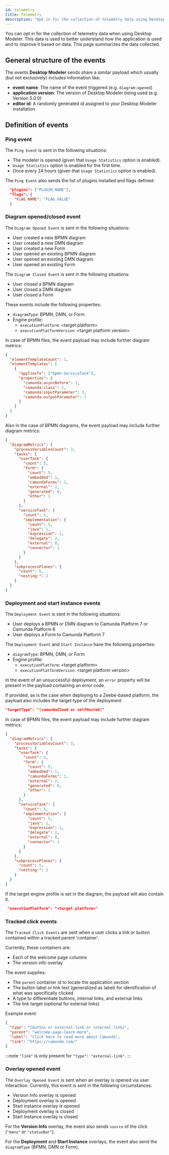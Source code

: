 ```yaml
---
id: telemetry
title: Telemetry
description: "Opt in for the collection of telemetry data using Desktop Modeler. This data is used to better understand how the application is used and to improve it."
---
```


You can opt in for the collection of telemetry data when using Desktop Modeler. This data is used to better understand how the application is used and to improve it based on data. This page summarizes the data collected.

## General structure of the events

The events **Desktop Modeler** sends share a similar payload which usually (but not exclusively) includes information like:

- **event name**: The name of the event triggered (e.g. `diagram:opened`)
- **application version**: The version of Desktop Modeler being used (e.g. Version 5.0.0)
- **editor id**: A randomly generated id assigned to your Desktop Modeler installation

## Definition of events

### Ping event

The `Ping Event` is sent in the following situations:

- The modeler is opened (given that `Usage Statistics` option is enabled).
- `Usage Statistics` option is enabled for the first time.
- Once every 24 hours (given that `Usage Statistics` option is enabled).

The `Ping Event` also sends the list of plugins installed and flags defined:

```json
  "plugins": ["PLUGIN_NAME"],
  "flags": {
    "FLAG_NAME": "FLAG_VALUE"
  }
```

### Diagram opened/closed event

The `Diagram Opened Event` is sent in the following situations:

- User created a new BPMN diagram
- User created a new DMN diagram
- User created a new Form
- User opened an existing BPMN diagram
- User opened an existing DMN diagram
- User opened an existing Form

The `Diagram Closed Event` is sent in the following situations:

- User closed a BPMN diagram
- User closed a DMN diagram
- User closed a Form

These events include the following properties:

- `diagramType`: BPMN, DMN, or Form
- Engine profile:
  - `executionPlatform`: <target platform\>
  - `executionPlatformVersion`: <target platform version\>

In case of BPMN files, the event payload may include further diagram metrics:

```json
{
  "elementTemplateCount": 1,
  "elementTemplates": [
    {
      "appliesTo": ["bpmn:ServiceTask"],
      "properties": {
        "camunda:asyncBefore": 1,
        "camunda:class": 1,
        "camunda:inputParameter": 3,
        "camunda:outputParameter": 1
      }
    }
  ]
}
```

Also in the case of BPMN diagrams, the event payload may include further diagram metrics:

```json
{
  "diagramMetrics": {
    "processVariablesCount": 3,
    "tasks": {
      "userTask": {
        "count": 5,
        "form": {
          "count": 5,
          "embedded": 1,
          "camundaForms": 1,
          "external": 2,
          "generated": 0,
          "other": 1
        }
      },
      "serviceTask": {
        "count": 5,
        "implementation": {
          "count": 5,
          "java": 1,
          "expression": 1,
          "delegate": 2,
          "external": 0,
          "connector": 1
        }
      }
    },
    "subprocessPlanes": {
      "count": 5,
      "nesting:": 2
    }
  }
}
```

### Deployment and start instance events

The `Deployment Event` is sent in the following situations:

- User deploys a BPMN or DMN diagram to Camunda Platform 7 or Camunda Platform 8
- User deploys a Form to Camunda Platform 7

The `Deployment Event` and `Start Instance` have the following properties:

- `diagramType`: BPMN, DMN, or Form
- Engine profile:
  - `executionPlatform`: <target platform\>
  - `executionPlatformVersion`: <target platform version\>

In the event of an unsuccessful deployment, an `error` property will be present in the payload containing an error code.

If provided, as is the case when deploying to a Zeebe-based platform, the payload also includes the target type of the deployment:

```json
"targetType": "[camundaCloud or selfHosted]"
```

In case of BPMN files, the event payload may include further diagram metrics:

```json
{
  "diagramMetrics": {
    "processVariablesCount": 3,
    "tasks": {
      "userTask": {
        "count": 5,
        "form": {
          "count": 5,
          "embedded": 1,
          "camundaForms": 1,
          "external": 2,
          "generated": 0,
          "other": 1
        }
      },
      "serviceTask": {
        "count": 5,
        "implementation": {
          "count": 5,
          "java": 1,
          "expression": 1,
          "delegate": 2,
          "external": 0,
          "connector": 1
        }
      }
    },
    "subprocessPlanes": {
      "count": 5,
      "nesting:": 2
    }
  }
}
```

If the target engine profile is set in the diagram, the payload will also contain it.

```json
 "executionPlatform": "<target platform>"
```

### Tracked click events

The `Tracked Click Events` are sent when a user clicks a link or button contained within a tracked parent 'container'.

Currently, these containers are:

- Each of the welcome page columns
- The version info overlay

The event supplies:

- The `parent` container id to locate the application section
- The button label or link text (generalized as label) for identification of what was specifically clicked
- A type to differentiate buttons, internal links, and external links
- The link target (optional for external links)

Example event:

```json
{
  "type": "[button or external-link or internal-link]",
  "parent": "welcome-page-learn-more",
  "label": "Click here to read more about Camunda",
  "link": "https://camunda.com/"
}
```

:::note
`"link"` is only present for `"type": "external-link"`.
:::

### Overlay opened event

The `Overlay Opened Event` is sent when an overlay is opened via user interaction. Currently, this event is sent in the following circumstances:

- Version Info overlay is opened
- Deployment overlay is opened
- Start instance overlay is opened
- Deployment overlay is closed
- Start Instance overlay is closed

For the **Version Info** overlay, the event also sends `source` of the click (`"menu"` or `"statusBar"`).

For the **Deployment** and **Start Instance** overlays, the event also send the `diagramType` (BPMN, DMN or Form).
